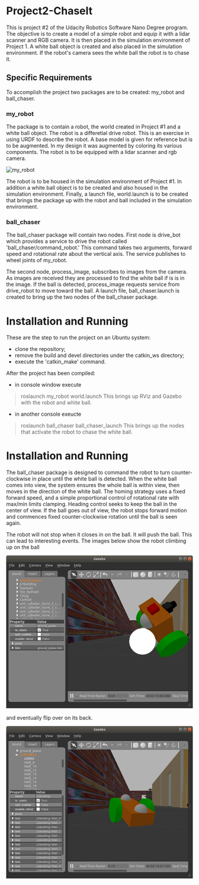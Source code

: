 # Project2-ChaseIt
This is project #2 of the Udacity Robotics Software Nano Degree program. The objective is to create a model of a simple robot and equip it with a lidar scanner and RGB camera. It is then placed in the simulation environment of Project 1. A white ball object is created and also placed in the simulation environment. If the robot's camera sees the white ball the robot is to chase it.

## Specific Requirements
To accomplish the project two packages are to be created: my_robot and ball_chaser.

### my_robot
The package is to contain a robot, the world created in Project #1 and a white ball object. The robot is a differetial drive robot. This is an exercise in using URDF to describe the robot. A base model is given for reference but is to be augmented. In my design it was augmented by coloring its various components. The robot is to be equipped with a lidar scanner and rgb camera.

![my_robot](</workspace/images/my_robot.png>)

The robot is to be housed in the simulation environment of Project #1. In addition a white ball object is to be created and also housed in the simulation environment. Finally, a launch file, world.launch is to be created that brings the package up with the robot and ball included in the simulation environment.

### ball_chaser
The ball_chaser package will contain two nodes. First node is drive_bot which provides a service to drive the robot called 'ball_chaser/command_robot.' This command takes two arguments, forward speed and rotational rate about the vertical axis. The service publishes to wheel joints of my_robot.

The second node, process_image, subscribes to images from the camera. As images are received they are processed to find the white ball if is is in the image. If the ball is detected, process_image requests service from drive_robot to move toward the ball. A launch file, ball_chaser.launch is created to bring up the two nodes of the ball_chaser package.

# Installation and Running
These are the step to run the project on an Ubuntu system:

- clone the repository;
- remove the build and devel directories under the catkin_ws directory;
- execute the 'catkin_make' command.

After the project has been compiled:

- in console window execute
> roslaunch my_robot world.launch
This brings up RViz and Gazebo with the robot and white ball.

- in another console exeucte
> roslaunch ball_chaser ball_chaser_launch
This brings up the nodes that activate the robot to chase the white ball.

# Installation and Running
The ball_chaser package is designed to command the robot to turn counter-clockwise in place until the white ball is detected. When the white ball comes into view, the system ensures the whole ball is within view, then moves in the direction of the white ball. The homing strategy uses a fixed forward speed, and a simple proportional control of rotational rate with max/min limits clamping. Heading control seeks to keep the ball in the center of view. If the ball goes out of view, the robot stops forward motion and commences fixed counter-clockwise rotation until the ball is seen again.

The robot will not stop when it closes in on the ball. It will push the ball. This can lead to interesting events. The images below show the robot climbing up on the ball

![climbing](</workspace/images/bot_climbing_ball.png>)

and eventually flip over on its back.

![climbing](</workspace/images/bot_rolled_over.png>)


